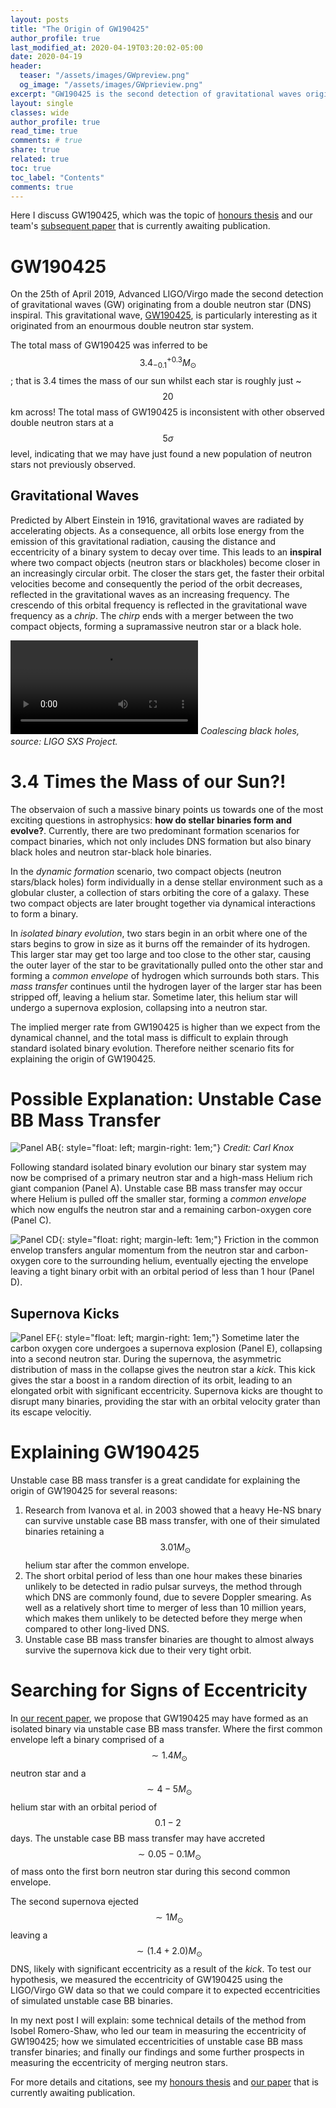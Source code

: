 ```yaml
---
layout: posts
title: "The Origin of GW190425"
author_profile: true
last_modified_at: 2020-04-19T03:20:02-05:00
date: 2020-04-19
header:
  teaser: "/assets/images/GWpreview.png"
  og_image: "/assets/images/GWprieview.png"
excerpt: "GW190425 is the second detection of gravitational waves originating from a double neutron star inspiral, and was the topic of my honours thesis and paper."
layout: single
classes: wide
author_profile: true
read_time: true
comments: # true
share: true
related: true
toc: true
toc_label: "Contents"
comments: true
---
```

Here I discuss GW190425, which was the topic of [honours thesis](/assets/thesis.pdf) and our team's [subsequent paper](https://arxiv.org/abs/2001.06492) that is currently awaiting publication.

# GW190425
On the 25th of April 2019, Advanced LIGO/Virgo made the second detection of gravitational waves (GW) originating from a double neutron star (DNS) inspiral. This gravitational wave, [GW190425](https://www.ligo.org/detections/GW190425.php), is particularly interesting as it originated from an enourmous double neutron star system.

The total mass of GW190425 was inferred to be $$ 3.4^{+0.3}_{-0.1} M_{\odot} $$; that is 3.4 times the mass of our sun whilst each star is roughly just ~$$20$$km across! The total mass of GW190425 is inconsistent with other observed double neutron stars at a $$5\sigma$$ level, indicating that we may have just found a new population of neutron stars not previously observed.

## Gravitational Waves
Predicted by Albert Einstein in 1916, gravitational waves are radiated by accelerating objects. As a consequence, all orbits lose energy from the emission of this gravitational radiation, causing the distance and eccentricity of a binary system to decay over time. This leads to an **inspiral** where two compact objects (neutron stars or blackholes) become closer in an increasingly circular orbit. The closer the stars get, the faster their orbital velocities become and consequently the period of the orbit decreases, reflected in the gravitational waves as an increasing frequency. The crescendo of this orbital frequency is reflected in the gravitational wave frequency as a *chrip*. The *chirp* ends with a merger between the two compact objects, forming a supramassive neutron star or a black hole.

![GW video](https://upload.wikimedia.org/wikipedia/commons/transcoded/8/85/Warped_Space_and_Time_Around_Colliding_Black_Holes_%28Courtesy_Caltech-MIT-LIGO_Laboratory%2C_produced_by_SXS_project%29.webm/Warped_Space_and_Time_Around_Colliding_Black_Holes_%28Courtesy_Caltech-MIT-LIGO_Laboratory%2C_produced_by_SXS_project%29.webm.480p.vp9.webm)
*Coalescing black holes, source: LIGO SXS Project.*


# 3.4 Times the Mass of our Sun?!
The observaion of such a massive binary points us towards one of the most exciting questions in astrophysics: **how do stellar binaries form and evolve?**. Currently, there are two predominant formation scenarios for compact binaries, which not only includes DNS formation but also binary black holes and neutron star-black hole binaries.

In the *dynamic formation* scenario, two compact objects (neutron stars/black holes) form individually in a dense stellar environment such as a globular cluster, a collection of stars orbiting the core of a galaxy. These two compact objects are later brought together via dynamical interactions to form a binary.

In *isolated binary evolution*, two stars begin in an orbit where one of the stars begins to grow in size as it burns off the remainder of its hydrogen. This larger star may get too large and too close to the other star, causing the outer layer of the star to be gravitationally pulled onto the other star and forming a *common envelope* of hydrogen which surrounds both stars. This *mass transfer* continues until the hydrogen layer of the larger star has been stripped off, leaving a helium star. Sometime later, this helium star will undergo a supernova explosion, collapsing into a neutron star.

The implied merger rate from GW190425 is higher than we expect from the dynamical channel, and the total mass is difficult to explain through standard isolated binary evolution. Therefore neither scenario fits for explaining the origin of GW190425.


# Possible Explanation: Unstable Case BB Mass Transfer
![Panel AB](/assets/images/AB.png){: style="float: left; margin-right: 1em;"}
*Credit: Carl Knox*

Following standard isolated binary evolution our binary star system may now be comprised of a primary neutron star and a high-mass Helium rich giant companion (Panel A). Unstable case BB mass transfer may occur where Helium is pulled off the smaller star, forming a *common envelope* which now engulfs the neutron star and a remaining carbon-oxygen core (Panel C).

![Panel CD](/assets/images/CD.png){: style="float: right; margin-left: 1em;"}
Friction in the common envelop transfers angular momentum from the neutron star and carbon-oxygen core to the surrounding helium, eventually ejecting the envelope leaving a tight binary orbit with an orbital period of less than 1 hour (Panel D).


## Supernova Kicks
![Panel EF](/assets/images/EF.png){: style="float: left; margin-right: 1em;"}
Sometime later the carbon oxygen core undergoes a supernova explosion (Panel E), collapsing into a second neutron star. During the supernova, the asymmetric distribution of mass in the collapse gives the neutron star a *kick*. This kick gives the star a boost in a random direction of its orbit, leading to an elongated orbit with significant eccentricity. Supernova kicks are thought to disrupt many binaries, providing the star with an orbital velocity grater than its escape velocitiy.


# Explaining GW190425
Unstable case BB mass transfer is a great candidate for explaining the origin of GW190425 for several reasons:
1. Research from Ivanova et al. in 2003 showed that a heavy He-NS bnary can survive unstable case BB mass transfer, with one of their simulated binaries retaining a $$ 3.01 M_{\odot} $$ helium star after the common envelope.
2. The short orbital period of less than one hour makes these binaries unlikely to be detected in radio pulsar surveys, the method through which DNS are commonly found, due to severe Doppler smearing. As well as a relatively short time to merger of less than 10 million years, which makes them unlikely to be detected before they merge when compared to other long-lived DNS.
3. Unstable case BB mass transfer binaries are thought to almost always survive the supernova kick due to their very tight orbit.

# Searching for Signs of Eccentricity
In [our recent paper](https://arxiv.org/abs/2001.06492), we propose that GW190425 may have formed as an isolated binary via unstable case BB mass transfer. Where the first common envelope left a binary comprised of a $$\sim1.4M_{\odot}$$ neutron star and a $$\sim4-5M_{\odot}$$ helium star with an orbital period of $$0.1-2$$ days. The unstable case BB mass transfer may have accreted $$\sim0.05-0.1M_{\odot}$$ of mass onto the first born neutron star during this second common envelope.

The second supernova ejected $$\sim1M_{\odot}$$ leaving a $$\sim(1.4+2.0)M_{\odot}$$ DNS, likely with significant eccentricity as a result of the *kick*. To test our hypothesis, we measured the eccentricity of GW190425 using the LIGO/Virgo GW data so that we could compare it to expected eccentricities of simulated unstable case BB binaries.

In my next post I will explain: some technical details of the method from Isobel Romero-Shaw, who led our team in measuring the eccentricity of GW190425; how we simulated eccentricities of unstable case BB mass transfer binaries; and finally our findings and some further prospects in measuring the eccentricity of merging neutron stars.

For more details and citations, see my [honours thesis](/assets/thesis.pdf) and [our paper](https://arxiv.org/abs/2001.06492) that is currently awaiting publication.
